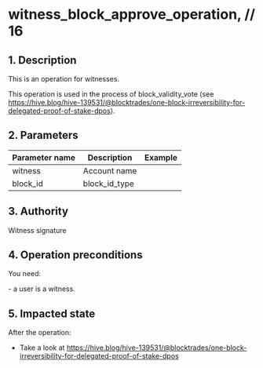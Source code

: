 # witness\_block\_approve\_operation, // 16

## 1. Description

This is an operation for witnesses.

This operation is used in the process of block\_validity\_vote (see <https://hive.blog/hive-139531/@blocktrades/one-block-irreversibility-for-delegated-proof-of-stake-dpos>).


## 2. Parameters

| Parameter name | Description | Example |                                                                                                                              
| -------------- | --------------- | ------- |
| witness        | Account name    |         |
| block\_id      | block\_id\_type |         |


## 3. Authority

Witness signature


## 4. Operation preconditions

You need:

\- a user is a witness.


## 5. Impacted state

After the operation:

- Take a look at <https://hive.blog/hive-139531/@blocktrades/one-block-irreversibility-for-delegated-proof-of-stake-dpos>
